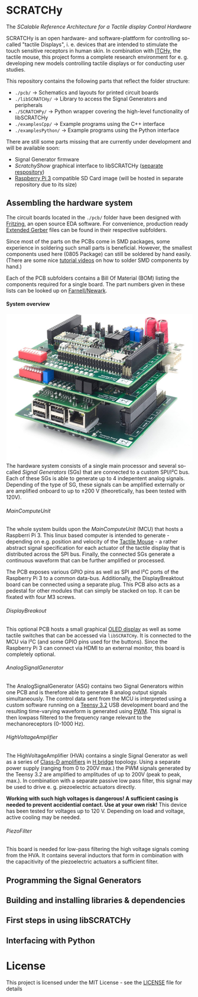 # SCRATCHy  
The *SCalable Reference Architecture for a Tactile display Control Hardware*

SCRATCHy is an open hardware- and software-plattform for controlling so-called "tactile Displays", i. e. devices that are intended to stimulate the touch sensitive receptors in human skin. In combination with [ITCHy](https://github.com/OpenTactile/ITCHy), the tactile mouse, this project forms a complete research environment for e. g. developing new models controlling tactile displays or for conducting user studies.

This repository contains the following parts that reflect the folder structure:
  * `./pcb/` &rarr; Schematics and layouts for printed circuit boards
  * `./libSCRATCHy/` &rarr; Library to access the Signal Generators and peripherals
  * `./SCRATCHPy/` &rarr; Python wrapper covering the high-level functionality of libSCRATCHy
  * `./examplesCpp/` &rarr; Example programs using the C++ interface
  * `./examplesPython/` &rarr; Example programs using the Python interface

There are still some parts missing that are currently under development and will be available soon:
  * Signal Generator firmware
  * *ScratchyShow* graphical interface to libSCRATCHy ([separate respository](https://github.com/OpenTactile/ScratchyShow))
  * [Raspberry Pi 3](https://www.raspberrypi.org/products/raspberry-pi-3-model-b/) compatible SD Card image (will be hosted in separate repository due to its size)

## Assembling the hardware system
The circuit boards located in the `./pcb/` folder have been designed with [Fritzing](http://fritzing.org/home/), an open source EDA software. For convenience, production ready [Extended Gerber](https://en.wikipedia.org/wiki/Gerber_format) files can be found in their respective subfolders.

Since most of the parts on the PCBs come in SMD packages, some experience in soldering such small parts is beneficial. However, the smallest components used here (0805 Package) can still be soldered by hand easily. (There are some nice [tutorial videos](https://www.youtube.com/watch?v=b9FC9fAlfQE) on how to solder SMD components by hand.)

Each of the PCB subfolders contains a Bill Of Material (BOM) listing the components required for a single board. The part numbers given in these lists can be looked up on [Farnell/Newark](http://www.farnell.com/).

#### System overview
![Image of Yaktocat](documentation/images/hardware.jpg)
The hardware system consists of a single main processor and several so-called *Signal Generators* (SGs) that are connected to a custom SPI/I²C bus. Each of these SGs is able to generate up to 4 indepentent analog signals. Depending of the type of SG, these signals can be amplified externally or are amplified onboard to up to &plusmn;200 V (theoretically, has been tested with 120V).

###### MainComputeUnit
The whole system builds upon the *MainComputeUnit* (MCU) that hosts a Raspberri Pi 3. This linux based computer is intended to generate - depending on e.g. position and velocity of the [Tactile Mouse](https://github.com/OpenTactile/ITCHy) - a rather abstract signal specification for each actuator of the tactile display that is distributed across the SPI bus. Finally, the connected SGs generate a continuous waveform that can be further amplified or processed.

The PCB exposes various GPIO pins as well as SPI and I²C ports of the Raspberry Pi 3 to a common data-bus. Additionally, the DisplayBreaktout board can be connected using a separate plug. This PCB also acts as a pedestal for other modules that can simply be stacked on top.  It can be fixated with four M3 screws.

###### DisplayBreakout
This optional PCB hosts a small graphical [OLED display](https://www.adafruit.com/product/931) as well as some tactile switches that can be accessed via ``libSCRATCHy``. It is connected to the MCU via I²C (and some GPIO pins used for the buttons). Since the Raspberry Pi 3 can connect via HDMI to an external monitor, this board is completely optional.

###### AnalogSignalGenerator
The AnalogSignalGenerator (ASG) contains two Signal Generators within one PCB and is therefore able to generate 8 analog output signals simultaneously. The control data sent from the MCU is interpreted using a custom software running on a [Teensy 3.2](https://www.pjrc.com/store/teensy32.html) USB development board and the resulting time-varying waveform is generated using [PWM](https://en.wikipedia.org/wiki/Pulse-width_modulation). This signal is then lowpass filtered to the frequency range relevant to the mechanoreceptors (0-1000 Hz).

###### HighVoltageAmplifier
The HighVoltageAmplifier (HVA) contains a single Signal Generator as well as a series of [Class-D amplifiers](https://en.wikipedia.org/wiki/Class-D_amplifier) in [H bridge](https://en.wikipedia.org/wiki/H_bridge) topology. Using a separate power supply (ranging from 0 to 200V max.) the PWM signals generated by the Teensy 3.2 are amplified to amplitudes of up to 200V (peak to peak, max.). In combination with a separate passive low pass filter, this signal may be used to drive e. g. piezoelectric actuators directly.

**Working with such high voltages is dangerous! A sufficient casing is needed to prevent accidential contact. Use at your own risk!**
This device has been tested for voltages up to 120 V. Depending on load and voltage, active cooling may be needed.


###### PiezoFilter
This board is needed for low-pass filtering the high voltage signals coming from the HVA. It contains several inductors that form in combination with the capacitivity of the piezoelectric actuators a sufficient filter.


## Programming the Signal Generators

## Building and installing libraries & dependencies

## First steps in using libSCRATCHy

## Interfacing with Python

# License
This project is licensed under the MIT License - see the [LICENSE](LICENSE) file for details
